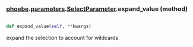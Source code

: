 ### [phoebe](phoebe.md).[parameters](phoebe.parameters.md).[SelectParameter](phoebe.parameters.SelectParameter.md).expand_value (method)


```py

def expand_value(self, **kwargs)

```



expand the selection to account for wildcards

